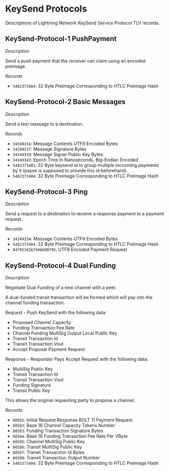 # KeySend Protocols

Descriptions of Lightning Network KeySend Service Protocol TLV records.

## KeySend-Protocol-1 PushPayment

*Description*

Send a push payment that the receiver can claim using an encoded preimage.

*Records*

- `5482373484`: 32 Byte Preimage Corresponding to HTLC Preimage Hash

## KeySend-Protocol-2 Basic Messages

*Description*

Send a text message to a destination.

*Records*

- `34349334`: Message Contents UTF8 Encoded Bytes
- `34349337`: Message Signature Bytes
- `34349339`: Message Signer Public Key Bytes
- `34349343`: Epoch Time In Nanoseconds, Big-Endian Encoded
- `5482373481`: 32 Byte keysend id to group multiple inccoming payments by it (payee is supposed to provide this id beforehand).
- `5482373484`: 32 Byte Preimage Corresponding to HTLC Preimage Hash

## KeySend-Protocol-3 Ping

*Description*

Send a request to a destination to receive a response payment to a payment request.

*Records*

- `34349334`: Message Contents UTF8 Encoded Bytes
- `5482373484`: 32 Byte Preimage Corresponding to HTLC Preimage Hash
- `8470534167946609795`: UTF8 Encoded Payment Request

## KeySend-Protocol-4 Dual Funding

*Description*

Negotiate Dual Funding of a new channel with a peer.

A dual-funded transit transaction will be formed which will pay into the channel funding transaction.

Request - Push KeySend with the following data:

- Proposed Channel Capacity
- Funding Transaction Fee Rate
- Channel Funding MultiSig Output Local Public Key
- Transit Transaction Id
- Transit Transaction Vout
- Accept Proposal Payment Request

Response - Responder Pays Accept Request with the following data:

- MultiSig Public Key
- Transit Transaction Id
- Transit Transaction Vout
- Funding Signature
- Transit Public Key

This allows the original requesting party to propose a channel.

*Records*

- `80501`: Initial Request Response BOLT 11 Payment Request
- `80502`: Base 16 Channel Capacity Tokens Number
- `80503`: Funding Transaction Signature Bytes
- `80504`: Base 16 Funding Transaction Fee Rate Per VByte
- `80505`: Channel MultiSig Public Key
- `80506`: Transit MultiSig Public Key
- `80507`: Transit Transaction Id Bytes
- `80508`: Transit Transaction Output Number
- `5482373484`: 32 Byte Preimage Corresponding to HTLC Preimage Hash
